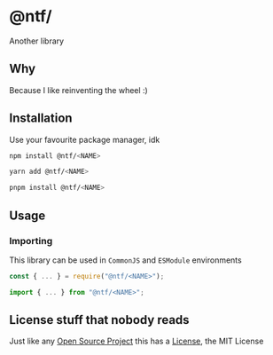 # @ntf/<NAME>

Another <NAME> library

## Why

Because I like reinventing the wheel :)

## Installation

Use your favourite package manager, idk

```sh
npm install @ntf/<NAME>
```

```sh
yarn add @ntf/<NAME>
```

```sh
pnpm install @ntf/<NAME>
```

## Usage

### Importing

This library can be used in `CommonJS` and `ESModule` environments

```typescript
const { ... } = require("@ntf/<NAME>");
```

```typescript
import { ... } from "@ntf/<NAME>";
```

## License stuff that nobody reads

Just like any [Open Source Project](https://github.com/N1ghtTheF0x/ntf-<NAME>) this has a [License](./LICENSE), the MIT License
